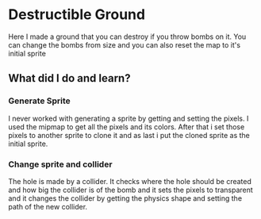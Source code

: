 # Destructible Ground

Here I made a ground that you can destroy if you throw bombs on it. 
You can change the bombs from size and you can also reset the map to it's initial sprite

## What did I do and learn? 

### Generate Sprite

I never worked with generating a sprite by getting and setting the pixels. I used the mipmap to get all the pixels and its colors. 
After that i set those pixels to another sprite to clone it and as last i put the cloned sprite as the initial sprite.

### Change sprite and collider

The hole is made by a collider. It checks where the hole should be created and how big the collider is of the bomb and it sets the pixels to transparent and it changes the collider by getting the physics shape and setting the path of the new collider.
